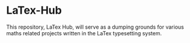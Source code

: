 # LaTex-Hub
This repository, LaTex Hub, will serve as a dumping grounds for various maths related projects written in the LaTex typesetting system.
